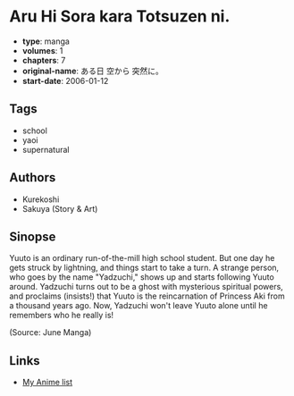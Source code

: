 # Aru Hi Sora kara Totsuzen ni.

-   **type**: manga
-   **volumes**: 1
-   **chapters**: 7
-   **original-name**: ある日 空から 突然に。
-   **start-date**: 2006-01-12

## Tags

-   school
-   yaoi
-   supernatural

## Authors

-   Kurekoshi
-   Sakuya (Story & Art)

## Sinopse

Yuuto is an ordinary run-of-the-mill high school student. But one day he gets struck by lightning, and things start to take a turn. A strange person, who goes by the name "Yadzuchi," shows up and starts following Yuuto around. Yadzuchi turns out to be a ghost with mysterious spiritual powers, and proclaims (insists!) that Yuuto is the reincarnation of Princess Aki from a thousand years ago. Now, Yadzuchi won't leave Yuuto alone until he remembers who he really is!

(Source: June Manga)

## Links

-   [My Anime list](https://myanimelist.net/manga/1520/Aru_Hi_Sora_kara_Totsuzen_ni)
